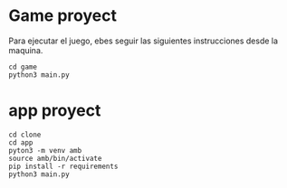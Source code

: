 # Game proyect 

Para ejecutar el juego, ebes seguir las siguientes instrucciones desde la maquina.

```
cd game 
python3 main.py 

```

# app proyect 

```
cd clone 
cd app
pyton3 -m venv amb 
source amb/bin/activate 
pip install -r requirements 
python3 main.py 

```

